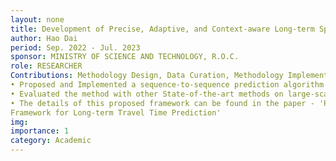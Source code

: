 ```yaml
---
layout: none
title: Development of Precise, Adaptive, and Context-aware Long-term Spatiotemporal Prediction Techniques
author: Hao Dai
period: Sep. 2022 - Jul. 2023
sponsor: MINISTRY OF SCIENCE AND TECHNOLOGY, R.O.C.
role: RESEARCHER
Contributions: Methodology Design, Data Curation, Methodology Implementation, Academic Paper Writing
• Proposed and Implemented a sequence-to-sequence prediction algorithm for addressing the travel time prediction.
• Evaluated the method with other State-of-the-art methods on large-scale highway traffic data from Taiwan.
• The details of this proposed framework can be found in the paper - 'Periodic Attention-based Stacked Sequence to Sequence
Framework for Long-term Travel Time Prediction'
img: 
importance: 1
category: Academic
---
```

